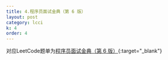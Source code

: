 ```yaml
---
title: 4.程序员面试金典（第 6 版）
layout: post
category: lcci
k: 4
order: 4
---
```


对应LeetCode题单为[程序员面试金典（第 6 版）](https://leetcode-cn.com/problemset/all/?listId=xb9lfcwi&page=1){:target="_blank"}
